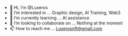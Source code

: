 - 👋 Hi, I’m @Luxeros
- 👀 I’m interested in ... Graphic design, AI Training,  Web3
- 🌱 I’m currently learning ... AI assistance 
- 💞️ I’m looking to collaborate on ... Nothing at the moment 
- 📫 How to reach me ... Luxerosnft@gmail.com 

<!---
Luxeros/Luxeros is a ✨ special ✨ repository because its `README.md` (this file) appears on your GitHub profile.
You can click the Preview link to take a look at your changes.
--->
